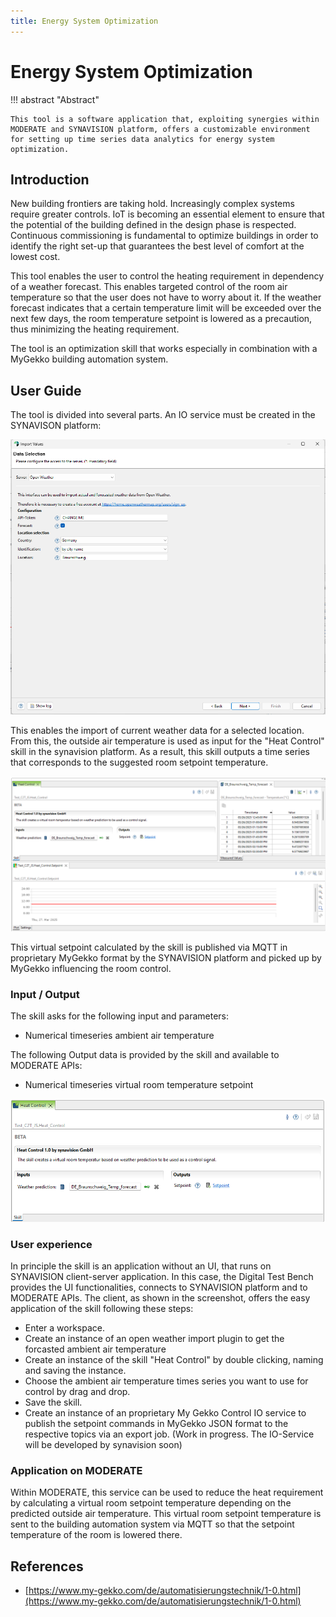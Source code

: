 ```yaml
---
title: Energy System Optimization
---
```


# Energy System Optimization

!!! abstract "Abstract"

    This tool is a software application that, exploiting synergies within MODERATE and SYNAVISION platform, offers a customizable environment for setting up time series data analytics for energy system optimization.

## Introduction

New building frontiers are taking hold. Increasingly complex systems require greater controls. IoT is becoming an essential element to ensure that the potential of the building defined in the design phase is respected. Continuous commissioning is fundamental to optimize buildings in order to identify the right set-up that guarantees the best level of comfort at the lowest cost.

This tool enables the user to control the heating requirement in dependency of a weather forecast. This enables targeted control of the room air temperature so that the user does not have to worry about it. If the weather forecast indicates that a certain temperature limit will be exceeded over the next few days, the room temperature setpoint is lowered as a precaution, thus minimizing the heating requirement.

The tool is an optimization skill that works especially in combination with a MyGekko building automation system.

## User Guide

The tool is divided into several parts. An IO service must be created in the SYNAVISON platform:

![Image title](../imgs/eso-io-service.png)

This enables the import of current weather data for a selected location. From this, the outside air temperature is used as input for the "Heat Control" skill in the synavision platform. As a result, this skill outputs a time series that corresponds to the suggested room setpoint temperature.

![Image title](../imgs/eso-skill.png)

This virtual setpoint calculated by the skill is published via MQTT in proprietary MyGekko format by the SYNAVISION platform and picked up by MyGekko influencing the room control.

### Input / Output

The skill asks for the following input and parameters:

- Numerical timeseries ambient air temperature

The following Output data is provided by the skill and available to MODERATE APIs:

- Numerical timeseries virtual room temperature setpoint

![Image title](../imgs/eso-skill-io.png)

### User experience

In principle the skill is an application without an UI, that runs on SYNAVISION client-server application. In this case, the Digital Test Bench provides the UI functionalities, connects to SYNAVISION platform and to MODERATE APIs. The client, as shown in the screenshot, offers the easy application of the skill following these steps:

- Enter a workspace.
- Create an instance of an open weather import plugin to get the forcasted ambient air temperature
- Create an instance of the skill "Heat Control" by double clicking, naming and saving the instance.
- Choose the ambient air temperature times series you want to use for control by drag and drop.
- Save the skill.
- Create an instance of an proprietary My Gekko Control IO service to publish the setpoint commands in MyGekko JSON format to the respective topics via an export job. (Work in progress. The IO-Service will be developed by synavision soon)

### Application on MODERATE

Within MODERATE, this service can be used to reduce the heat requirement by calculating a virtual room setpoint temperature depending on the predicted outside air temperature. This virtual room setpoint temperature is sent to the building automation system via MQTT so that the setpoint temperature of the room is lowered there.

## References

- [https://www.my-gekko.com/de/automatisierungstechnik/1-0.html](https://www.my-gekko.com/de/automatisierungstechnik/1-0.html)
